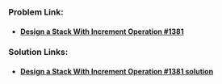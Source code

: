 ### **Problem Link:**

- #### [Design a Stack With Increment Operation #1381](https://leetcode.com/problems/design-a-stack-with-increment-operation/)

### **Solution Links:**

- #### [Design a Stack With Increment Operation #1381 solution](https://github.com/heyimvikash/DataStructures-And-Algorithms/blob/01acf668653bd0d92ee06b966505ff14366d3686/02.%20Stack/LeetCode%20Qs/10.%20Design%20a%20Stack%20With%20Increment%20Operation%20%231381/Solution.java)

